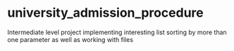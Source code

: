 # university_admission_procedure
Intermediate level project implementing interesting list sorting by more than one parameter as well as working with files

